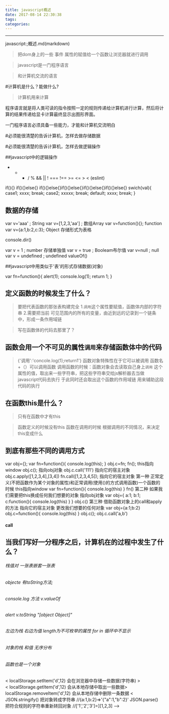 ```yaml
---
title: javascript概述
date: 2017-08-14 22:30:38
tags:
categories:
---
```

------

<!-- more -->

javascript:;概述.md(markdown)

>把dom身上的一些 事件 属性的赋值给一个函数让浏览器就进行调用

>javascript是一门程序语言

>和计算机交流的语言

#计算机是什么？能做什么?

>计算机用来计算

程序语言就是将人类可读的指令按照一定的规则传递给计算机进行计算，然后将计算的结果传递给显卡计算最终显示出图形界面。

一门程序语言必须具备一些能力，才能和计算机交流明白

#必须能很清楚的告诉计算机，怎样去做存储数据

#必须能很清楚的告诉计算机，怎样去做逻辑操作

##javascript中的逻辑操作
+ - * / % && || ! === !== >= <= > < (eslint)

if(){}
if(){}else{}
if(){}else{}if(){}else{}if(){}else{}if(){}else{}
swich(val){
	case1;
	xxxx;
	break;
	case2;
	xxxxx;
	break;
	default;
	xxxx;
	break;
}




## 数据的存储

var v='aaa' ; String
var v=[1,2,3,'aa'] ;  数组Array
var v=function(){}; function
var v={a:1,b:2,c:3}; Object  存储形式为表格

console.dir()


var v = 1 ;   number   存储单独值
var v = true ;   Booleam布尔值
var v=null ;     null
var v = undefined ;   undefined             valueOf()

##javascript中用类似于'表'的形式存储数据(对象)

>
var fn=function(){
	alert(1);
	console.log(1);
	return 1;
}
## 定义函数的时候发生了什么？

>要把代表函数的那张表构建完全
1.`调用`这个属性要赋值，函数体内部的字符串
2.需要把当前 可见范围内的所有的变量，由近到远的记录到一个链条中，形成一条作用域链

>写在函数体的代码去那里了？

## 函数会用一个不可见的属性`调用`来存储函数体中的代码
>{'调用':'concole.log(1);return1'}
>函数对象特殊性在于它可以被调用
>函数名+（）可以调用函数
>调用函数的时候：函数对象会去读取自己身上`调用`
>这个属性的值，取出来一些字符串，把这些字符串交给js解析器去当做javascript代码去执行
>于此同时还会取出这个函数的作用域链 用来辅助这段代码的执行

## 在函数this是什么？

>只有在函数中才有this

>函数定义的时候没有this
>函数在调用的时候
>根据调用的不同情况，来决定this变成什么

## 到底有那些不同的调用方式
var obj={};
var fn=function(){
	console.log(this);
}
obj.c=fn;
fn();        this指向window
obj.c();     指向obj对象 
obj.c.call('111')   指向它的宿主对象
obj.c.apply([1,2,3,4],[3,4])
fn.call([1,2,3,4,5]);   指向它的宿主对象
第一种   正常定义(不把函数作为某个对象的属性)和正常调用(使用()的方式调用函数)一个函数的时候 this指向window
var fn=function(){
	console.log(this)
}
fn()
第二种 如果我们需要把this换成任何我们想要的对象  指向obj对象 
var obj={
	a:1;
	b:1;
    c:function(){
	console.log(this)
}
}
obj.c()
第三种 借助函数对象上的call和apply的方法  指向它的宿主对象 更改我们想要的任何对象
var obj={a:1;b:2}
 obj.c=function(){
	console.log(this)
}
obj.c();
obj.c.call('a,b')

#### call



## 当我们写好一分程序之后，计算机在的过程中发生了什么？




###### 栈值对 一张表嵌套一张表
###### objecte 有toString方法;

###### console.log 方法 v.valueOf     
###### alert            v.toString   "[object Object]"

###### 左边为栈 右边为值  length为不可枚举的属性  for in 循环中不显示

###### 对象的栈 和值 无序分布
###### 函数也是一个对象





< localStorage.setItem('d',12)          会在浏览器中存储一些数据(字符串) >     
< localStorage.getItem('d',12)          会从本地存储中取出一些数据>
 localStorage.removeItem('d',12)       会从本地存储中删除一条数据
< JSON.stringify()
把对象转成字符串
//{a:1,b:2}=>'{"a":1,"b":2}'
JSON.parse()
把符合规则的字符串重新转回对象
//['1','2','3']=][1,2,3] -->
